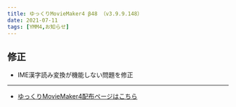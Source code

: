 ```yaml
---
title: ゆっくりMovieMaker4 β48 （v3.9.9.148）
date: 2021-07-11
tags: [YMM4,お知らせ]
---
```

## 修正
- IME漢字読み変換が機能しない問題を修正
---

- [ゆっくりMovieMaker4配布ページはこちら](../index.md)
